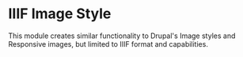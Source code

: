 # IIIF Image Style

This module creates similar functionality to Drupal's Image styles and Responsive images, but limited to IIIF format and capabilities.
